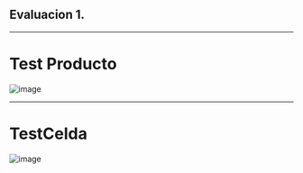 ## Evaluacion 1.
-----------------------
# Test Producto
![image](https://github.com/WilsonG08/Evaluacion1WilsonGuayanay/assets/117754219/59d21576-5a1c-488f-9ac5-b7c5809c29b3)

----------
# TestCelda

![image](https://github.com/WilsonG08/Evaluacion1WilsonGuayanay/assets/117754219/36b0b11d-317e-4959-a391-ddf380abd873)
